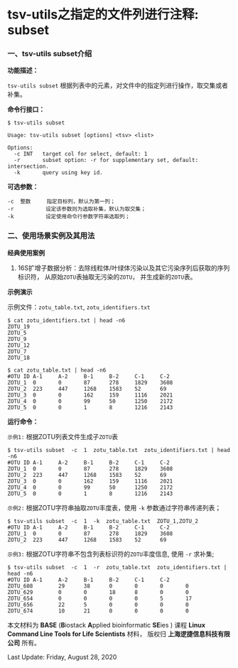 # tsv-utils之指定的文件列进行注释: subset

### 一、tsv-utils subset介绍

**功能描述：**

`tsv-utils subset` 根据列表中的元素，对文件中的指定列进行操作，取交集或者补集。

**命令行接口：**

    $ tsv-utils subset
    
    Usage: tsv-utils subset [options] <tsv> <list>
    
    Options:
      -c INT   target col for select, default: 1
      -r       subset option: -r for supplementary set, default: intersection.
      -k       query using key id.

**可选参数：**

    -c  整数     指定目标列，默认为第一列；
    -r          设定该参数则为选取补集，默认为取交集；
    -k          设定使用命令行参数字符串选取列；        

### 二、使用场景实例及其用法

**经典使用案例**

1. 16S扩增子数据分析：去除线粒体/叶绿体污染以及其它污染序列后获取的序列标识符， 从原始`ZOTU`表抽取无污染的`ZOTU`， 并生成新的`ZOTU`表。

**示例演示**


示例文件：`zotu_table.txt`, `zotu_identifiers.txt`

    $ cat zotu_identifiers.txt | head -n6
    ZOTU_19
    ZOTU_5
    ZOTU_9
    ZOTU_12
    ZOTU_7
    ZOTU_18

    $ cat zotu_table.txt | head -n6
    #OTU ID A-1     A-2     B-1     B-2     C-1     C-2
    ZOTU_1  0       0       87      278     1829    3608
    ZOTU_2  223     447     1268    1583    52      69
    ZOTU_3  0       0       162     159     1116    2021
    ZOTU_4  0       0       99      50      1250    2172
    ZOTU_5  0       0       1       8       1216    2143


**运行命令：**

`示例1:` 根据ZOTU列表文件生成子`ZOTU`表

    $ tsv-utils subset  -c  1  zotu_table.txt  zotu_identifiers.txt | head -n6
    #OTU ID A-1     A-2     B-1     B-2     C-1     C-2
    ZOTU_1  0       0       87      278     1829    3608
    ZOTU_2  223     447     1268    1583    52      69
    ZOTU_3  0       0       162     159     1116    2021
    ZOTU_4  0       0       99      50      1250    2172
    ZOTU_5  0       0       1       8       1216    2143


`示例2:` 根据ZOTU字符串抽取`ZOTU`丰度表，使用 `-k` 参数通过字符串传递列表；


    $ tsv-utils subset  -c  1  -k  zotu_table.txt  ZOTU_1,ZOTU_2
    #OTU ID A-1     A-2     B-1     B-2     C-1     C-2
    ZOTU_1  0       0       87      278     1829    3608
    ZOTU_2  223     447     1268    1583    52      69


`示例3:` 根据ZOTU字符串不包含列表标识符的`ZOTU`丰度信息, 使用 `-r` 求补集;

    $ tsv-utils subset  -c  1  -r  zotu_table.txt  zotu_identifiers.txt | head -n6
    #OTU ID A-1     A-2     B-1     B-2     C-1     C-2
    ZOTU_608        29      38      0       0       0       0
    ZOTU_629        0       0       18      8       0       0
    ZOTU_654        0       0       0       0       5       17
    ZOTU_656        22      5       0       0       0       0
    ZOTU_674        10      21      0       0       0       0



本文材料为 **BASE** (**B**iostack **A**pplied bioinformatic **SE**ies ) 课程 **Linux Command Line Tools for Life Scientists** 材料， 版权归 **上海逻捷信息科技有限公司** 所有。

Last Update: Friday, August 28, 2020
